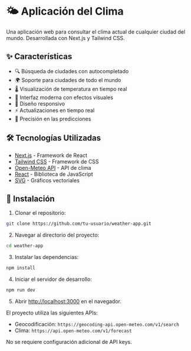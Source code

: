 # 🌤️ Aplicación del Clima

Una aplicación web para consultar el clima actual de cualquier ciudad del mundo. Desarrollada con Next.js y Tailwind CSS.

## ✨ Características

- 🔍 Búsqueda de ciudades con autocompletado
- 🌍 Soporte para ciudades de todo el mundo
- 🌡️ Visualización de temperatura en tiempo real
- 🎨 Interfaz moderna con efectos visuales
- 📱 Diseño responsivo
- ⚡ Actualizaciones en tiempo real
- 🎯 Precisión en las predicciones

## 🛠️ Tecnologías Utilizadas

- [Next.js](https://nextjs.org/) - Framework de React
- [Tailwind CSS](https://tailwindcss.com/) - Framework de CSS
- [Open-Meteo API](https://open-meteo.com/) - API de clima
- [React](https://reactjs.org/) - Biblioteca de JavaScript
- [SVG](https://developer.mozilla.org/es/docs/Web/SVG) - Gráficos vectoriales

## 🚀 Instalación

1. Clonar el repositorio:
```bash
git clone https://github.com/tu-usuario/weather-app.git
```

2. Navegar al directorio del proyecto:
```bash
cd weather-app
```

3. Instalar las dependencias:
```bash
npm install
```

4. Iniciar el servidor de desarrollo:
```bash
npm run dev
```

5. Abrir [http://localhost:3000](http://localhost:3000) en el navegador.

El proyecto utiliza las siguientes APIs:

- Geocodificación: `https://geocoding-api.open-meteo.com/v1/search`
- Clima: `https://api.open-meteo.com/v1/forecast`

No se requiere configuración adicional de API keys.
